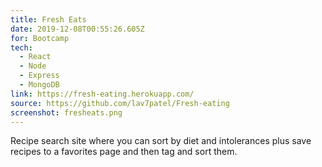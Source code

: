 ```yaml
---
title: Fresh Eats
date: 2019-12-08T00:55:26.605Z
for: Bootcamp
tech:
  - React
  - Node
  - Express
  - MongoDB
link: https://fresh-eating.herokuapp.com/
source: https://github.com/lav7patel/Fresh-eating
screenshot: fresheats.png
---
```

Recipe search site where you can sort by diet and intolerances plus save recipes to a favorites page and then tag and sort them.
